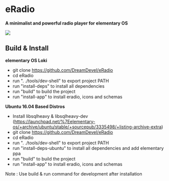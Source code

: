# eRadio #
**A minimalist and powerful radio player for elementary OS** 

<img src="http://i.imgur.com/YCYgFEw.png">  

## Build & Install

**elementary OS Loki**

* git clone https://github.com/DreamDevel/eRadio
* cd eRadio
* run ". ./tools/dev-shell" to export project PATH
* run "install-deps" to install all dependencies
* run "build" to build the project
* run "install-app" to install eradio, icons and schemas


**Ubuntu 16.04 Based Distros**

* Install libsqlheavy & libsqlheavy-dev (https://launchpad.net/%7Eelementary-os/+archive/ubuntu/stable/+sourcepub/3335498/+listing-archive-extra)
* git clone https://github.com/DreamDevel/eRadio
* cd eRadio
* run ". ./tools/dev-shell" to export project PATH
* run "install-deps-ubuntu" to install all dependencies and add elementary ppa
* run "build" to build the project
* run "install-app" to install eradio, icons and schemas

Note : Use build & run command for development after installation
